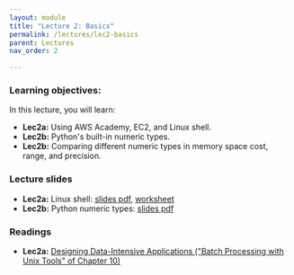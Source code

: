 ```yaml
---
layout: module
title: "Lecture 2: Basics"
permalink: /lectures/lec2-basics
parent: Lectures
nav_order: 2

---
```


### Learning objectives:

In this lecture, you will learn:

* **Lec2a:** Using AWS Academy, EC2, and Linux shell.
* **Lec2b:** Python's built-in numeric types.
* **Lec2b:** Comparing different numeric types in memory space cost, range, and precision.



### Lecture slides

* **Lec2a:** Linux shell: [slides pdf](/ds5110-cs5501-spring24/assets/docs/lec2a-shell.pdf), [worksheet](/ds5110-cs5501-spring24/assets/docs/worksheet_shell.pdf)
* **Lec2b:** Python numeric types: [slides pdf](/ds5110-cs5501-spring24/assets/docs/lec2b-python-types.pdf) 


### Readings

* **Lec2a:** [Designing Data-Intensive Applications ("Batch Processing with Unix Tools" of Chapter 10)](https://learning.oreilly.com/library/view/designing-data-intensive-applications/9781491903063/ch10.html#sec_batch_unix)




